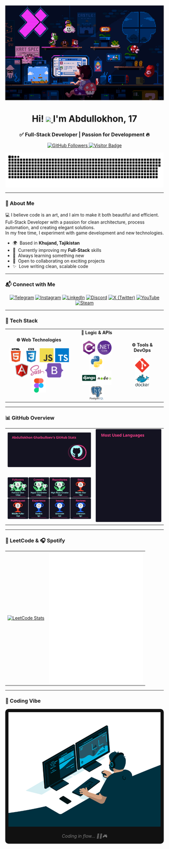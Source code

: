<br clear="both" />

<div align="center">
  <a href="https://github.com/abdullokhonz">
    <img height="300" width="600" src="assets/decorations/Mario.gif" />
  </a>
</div>

<h1 align="center">
  Hi!
  <a href="https://github.com/abdullokhonz">
    <img src="https://user-images.githubusercontent.com/18350557/176309783-0785949b-9127-417c-8b55-ab5a4333674e.gif" width="30">
  </a>
  I'm Abdullokhon, 17
</h1>

<h3 align="center">✅ Full-Stack Developer | Passion for Development 🔥</h3>

<div align="center">
  <a href="https://github.com/abdullokhonz">
    <img src="https://img.shields.io/github/followers/abdullokhonz?label=Followers&color=FF00D5&style=flat&logo=github" alt="GitHub Followers" />
  </a>
  <a href="https://github.com/abdullokhonz">
    <img src="https://komarev.com/ghpvc/?username=abdullokhonz&label=Visitors&color=8900FF&style=flat" alt="Visitor Badge" />
  </a>
</div>

<p align="center">
  <a href="https://github.com/abdullokhonz">
    <img width="600" src="assets/decorations/github-snake.svg" alt="snake"/>
  </a>
</p>

---

### 🧠 About Me

💻 I believe code is an art, and I aim to make it both beautiful and efficient.  
Full-Stack Developer with a passion for clean architecture, process automation, and creating elegant solutions.  
In my free time, I experiment with game development and new technologies.

- 🌍  Based in **Khujand, Tajikistan**
- 🚀  Currently improving my **Full-Stack** skills
- 🧠  Always learning something new
- 🤝  Open to collaborating on exciting projects
- ✨  Love writing clean, scalable code

---

### 📬 Connect with Me

<div align="center">
  <a href="https://t.me/abdullokhonz"><img src="https://img.icons8.com/fluency/48/telegram-app.png" alt="Telegram"/></a>
  <a href="https://www.instagram.com/abdullokhonz"><img src="https://img.icons8.com/fluency/48/instagram-new.png" alt="Instagram"/></a>
  <a href="https://www.linkedin.com/in/abdullokhon-ghaibulloev-a24a8430a"><img src="https://img.icons8.com/fluency/48/linkedin.png" alt="LinkedIn"/></a>
  <a href="https://discord.com/users/1338846895707000862"><img src="https://img.icons8.com/fluency/48/discord.png" alt="Discord"/></a>
  <a href="https://x.com/abdullokhonz"><img src="https://img.icons8.com/ios-filled/50/x.png" alt="X (Twitter)"/></a>
  <a href="https://www.youtube.com/@abdullokhonz"><img src="https://img.icons8.com/fluency/48/youtube-play.png" alt="YouTube"/></a>
  <a href="https://steamcommunity.com/id/iLLustratorZ/"><img src="https://img.icons8.com/fluency/48/steam.png" alt="Steam"/></a>
</div>

---

### 💼 Tech Stack

<div align="center">
  <table>
    <tr>
      <td align="center">
        <b>🌐 Web Technologies</b><br><br>
        <img src="assets/skills/html5.svg" height="45"/>
        <img src="assets/skills/css3.svg" height="45"/>
        <img src="assets/skills/javascript.svg" height="45"/>
        <img src="assets/skills/typescript.svg" height="45"/><br>
        <img src="assets/skills/angular.svg" height="45"/>
        <img src="assets/skills/sass.svg" height="45"/>
        <img src="assets/skills/bootstrap5.svg" height="45"/>
        <img src="assets/skills/figma.svg" height="45"/>
      </td>
      <td align="center">
        <b>🧠 Logic & APIs</b><br><br>
        <img src="assets/skills/csharp.svg" height="45"/>
        <img src="assets/skills/dotnetcore.png" height="45"/>
        <img src="assets/skills/python.svg" height="45"/><br>
        <img src="assets/skills/django.svg" height="45"/>
        <img src="assets/skills/nodejs.svg" height="45"/>
        <img src="assets/skills/postgresql.svg" height="45"/>
      </td>
      <td align="center">
        <b>⚙️ Tools & DevOps</b><br><br>
        <img src="assets/skills/git.svg" height="45"/><br>
        <img src="assets/skills/docker.svg" height="45"/>
      </td>
    </tr>
  </table>
</div>

---

### 📊 GitHub Overview

<div align="center">
  <table>
    <tr>
      <td><img src="assets/stats/github-stats.svg" width="380px"/></td>
      <td rowspan="2"><img src="assets/stats/top-langs.svg" width="300px"/></td>
    </tr>
    <tr>
      <td><img src="assets/stats/github-trophies.svg" width="380px"/></td>
    </tr>
  </table>
</div>

---

### 🧩 LeetCode & 🎧 Spotify

<div align="center">
  <table>
    <tr>
      <td align="center">
        <a href="https://leetcode.com/abdullokhon/">
          <img src="https://leetcard.jacoblin.cool/abdullokhon?ext=activity" alt="LeetCode Stats"/>
        </a>
      </td>
      <td align="center">
        <a href="https://github.com/abdullokhonz">
          <img width="300" src="assets/spotify/WhenIGrowUp.svg" alt="spotify_nf_when-i-grow-up"/>
        </a>
      </td>
    </tr>
  </table>
</div>

---

### 👾 Coding Vibe

<div align="center" style="background-color: #111111; padding: 10px; border-radius: 10px;">
  <a href="https://github.com/abdullokhonz">
    <img width="500" src="assets/decorations/CodingVibe.gif" alt="Coding Vibe"/>
  </a>
  <br><br>
  <em style="color:gray;">Coding in flow... 👨‍💻🎮</em>
</div>
